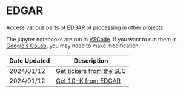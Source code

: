 # EDGAR

Access various parts of EDGAR of processing in other projects.

The jupyter notebooks are run in [VSCode](https://code.visualstudio.com/Download).
If you want to run them in [Google's CoLab](https://colab.research.google.com/), you may need to make modification.


| Date Updated | Description |
| --- | --- |
| 2024/01/12 | [Get tickers from the SEC](./GetTickers.ipynb) |
| 2024/01/12 | [Get 10-K from EDGAR](./Get10-Ks.ipynb) |

